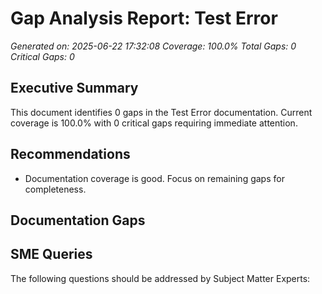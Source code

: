 # Gap Analysis Report: Test Error

*Generated on: 2025-06-22 17:32:08*
*Coverage: 100.0%*
*Total Gaps: 0*
*Critical Gaps: 0*

## Executive Summary

This document identifies 0 gaps in the Test Error documentation.
Current coverage is 100.0% with 0 critical gaps requiring immediate attention.

## Recommendations

- Documentation coverage is good. Focus on remaining gaps for completeness.

## Documentation Gaps

## SME Queries

The following questions should be addressed by Subject Matter Experts:
